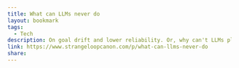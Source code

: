 ```yaml
---
title: What can LLMs never do
layout: bookmark
tags:
  - Tech
description: On goal drift and lower reliability. Or, why can't LLMs play Conway's Game Of Life?
link: https://www.strangeloopcanon.com/p/what-can-llms-never-do
share:
---
```


